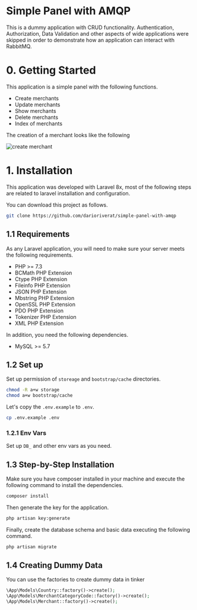 # Simple Panel with AMQP

This is a dummy application with CRUD functionality. Authentication, Authorization, Data Validation and other
aspects of wide applications were skipped in order to demonstrate how an application can interact with RabbitMQ. 

# 0. Getting Started

This application is a simple panel with the following functions.

- Create merchants
- Update merchants
- Show merchants
- Delete merchants
- Index of merchants

The creation of a merchant looks like the following

![create merchant](https://blog.pleets.org/img/articles/create-dummy-merchant.jpeg)

# 1. Installation

This application was developed with Laravel 8x, most of the following steps are related to laravel
installation and configuration.

You can download this project as follows.

```bash
git clone https://github.com/darioriverat/simple-panel-with-amqp
```

## 1.1 Requirements

As any Laravel application, you will need to make sure your server meets the following requirements.

- PHP >= 7.3
- BCMath PHP Extension
- Ctype PHP Extension
- Fileinfo PHP Extension
- JSON PHP Extension
- Mbstring PHP Extension
- OpenSSL PHP Extension
- PDO PHP Extension
- Tokenizer PHP Extension
- XML PHP Extension

In addition, you need the following dependencies.

- MySQL >= 5.7

## 1.2 Set up

Set up permission of `storeage` and `bootstrap/cache` directories.

```bash
chmod -R a+w storage
chmod a+w bootstrap/cache
```

Let's copy the `.env.example` to `.env`.

```bash
cp .env.example .env
```
### 1.2.1 Env Vars

Set up `DB_` and other env vars as you need.

## 1.3 Step-by-Step Installation

Make sure you have composer installed in your machine and execute the following command to install the
dependencies.

```bash
composer install
```

Then generate the key for the application.

```bash
php artisan key:generate
```

Finally, create the database schema and basic data executing the following command.

```bash
php artisan migrate
```
## 1.4 Creating Dummy Data

You can use the factories to create dummy data in tinker

```php
\App\Models\Country::factory()->create();
\App\Models\MerchantCategoryCode::factory()->create();
\App\Models\Merchant::factory()->create();
```
